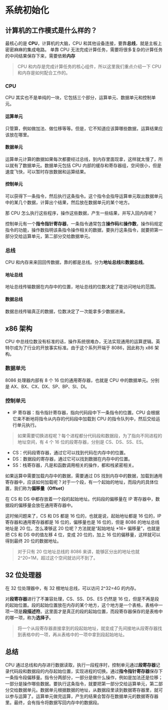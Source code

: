 # 系统初始化

## 计算机的工作模式是什么样的？

最核心的是 **CPU**，计算机的大脑，CPU 和其他设备连接，要靠**总线**，就是主板上密密麻麻的集成电路。
单靠 CPU 无法完成计算任务，需要将很多复杂的计算任务的中间结果保存下来，需要依赖**内存**

> CPU 和内存是完成计算任务的核心组件，所以这里我们重点介绍一下 CPU 和内存是如何配合工作的。

### CPU

CPU 其实也不是单纯的一块，它包括三个部分，运算单元、数据单元和控制单元。

#### 运算单元

只管算，例如做加法、做位移等等。但是，它不知道应该算哪些数据，运算结果应该放在哪里。

#### 数据单元

运算单元计算的数据如果每次都要经过总线，到内存里面现拿，这样就太慢了，所以就有了数据单元。数据单元包括 CPU 内部的缓存和寄存器组，空间很小，但是速度飞快，可以暂时存放数据和运算结果。

#### 控制单元

可以获得下一条指令，然后执行这条指令。这个指令会指导运算单元取出数据单元中的某几个数据，计算出个结果，然后放在数据单元的某个地方。

那 CPU 怎么执行这些程序，操作这些数据，产生一些结果，并写入回内存呢？

控制单元有一个**指令指针寄存器**，一条指令通常包含**操作码**和**操作数**，操作码规定指令的功能，操作数指明该条指令操作相关的数据，要执行这条指令，就要把第一部分交给运算单元，第二部分交给数据单元。

### 总线

CPU 和内存来来回回传数据，靠的都是总线。分为**地址总线**和**数据总线**。

#### 地址总线

地址总线传输数据在内存中的位置，地址总线的位数决定了能访问地址的范围。

#### 数据总线

数据总线传输真正的数据，位数决定了一次能拿多少数据进来。

## x86 架构

CPU 中总线位数没有标准的话，操作系统很难办，无法实现通用的运算逻辑。英特尔成为了行业的开放事实标准。由于这个系列开端于 8086，因此称为 x86 架构。

### 数据单元

8086 处理器内部有 8 个 16 位的通用寄存器，也就是 CPU 中的数据单元。分别是 AX、BX、CX、DX、SP、BP、SI、DI。

### 控制单元

- IP 寄存器：指令指针寄存器，指向代码段中下一条指令的位置。CPU 会根据它来不断地将指令从内存的代码段中加载到 CPU 的指令队列中，然后交给运行单元执行。

> 如果需要切换进程呢？每个进程都分代码段和数据段，为了指向不同进程的地址空间，有 4 个 16 位的段寄存器，分别是 CS、DS、SS、ES。

- CS：代码段寄存器，通过它可以找到代码在内存中的位置。
- DS：数据段的寄存器，通过它可以找到数据在内存中的位置。
- SS：栈寄存器，凡是和函数调用相关的操作，都和栈紧密相关。

如果运算中需要加载内存中的数据，需要通过 DS 找到内存中的数据，加载到通用寄存器中，应该如何加载呢？对于一个段，有一个起始的地址，而段内的具体位置，我们称为**偏移量（Offset）**

在 CS 和 DS 中都存放着一个段的起始地址。代码段的偏移量在 IP 寄存器中，数据段的偏移量会放在通用寄存器中。

这时候问题来了，CS 和 DS 都是 16 位的，也就是说，起始地址都是 16 位的，IP 寄存器和通用寄存器都是 16 位的，偏移量也是 16 位的，但是 8086 的地址总线地址是 20 位。怎么凑够这 20 位呢？方法就是“起始地址 \*16+ 偏移量”，也就是把 CS 和 DS 中的值左移 4 位，变成 20 位的，加上 16 位的偏移量，这样就可以得到最终 20 位的数据地址。

> 对于只有 20 位地址总线的 8086 来讲，能够区分出的地址也就 2^20=1M，超过这个空间就访问不到了。

## 32 位处理器

在 32 位处理器中，有 32 根地址总线，可以访问 2^32=4G 的内存。

对**段寄存器**进行了不兼容处理，CS、SS、DS、ES 仍然是 16 位，但是不再是段的起始位置。段的起始位置放在内存的某个地方，这个地方是一个表格，表格中一项一项是**段描述符**。这里面才是真正的段的起始位置，而段寄存器保存的是表格中的哪一项，称为**选择子**。

> 将一个从段寄存器直接拿到的段起始地址，就变成了先间接地从段寄存器找到表格中的一项，再从表格中的一项中拿到段起始地址。

## 总结

CPU 通过总线和内存进行数据读取，执行一段程序时，控制单元通过**段寄存器**记录代码段和数据段的内存起始位置，实现进程的切换。通过**指令指针寄存器**保存下一条指令段偏移量。指令分两部分，一部分是做什么操作，例如是加法还是位移；一部分是操作哪些数据。要执行这条指令，就要把第一部分交给运算单元，第二部分交给数据单元。数据单元根据数据的地址，从数据段里读到数据寄存器里，就可以参与运算了。运算单元做完运算，产生的结果会暂存在数据单元的数据寄存器里。最终，会有指令将数据写回内存中的数据段。

